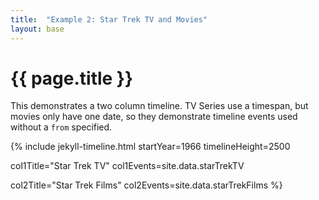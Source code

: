```yaml
---
title:  "Example 2: Star Trek TV and Movies"
layout: base
---
```


# {{ page.title }}

This demonstrates a two column timeline. TV Series use a timespan, but movies only have one date, so they demonstrate timeline events used without a `from` specified.

{% include jekyll-timeline.html
   startYear=1966
   timelineHeight=2500
   
   col1Title="Star Trek TV"
   col1Events=site.data.starTrekTV
   
   col2Title="Star Trek Films"
   col2Events=site.data.starTrekFilms
%}